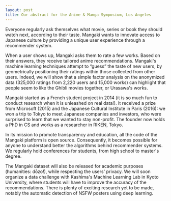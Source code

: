 ```yaml
---
layout: post
title: Our abstract for the Anime & Manga Symposium, Los Angeles
---
```


Everyone regularly ask themselves what movie, series or book they should watch next, according to their taste. Mangaki wants to innovate access to Japanese culture by providing a unique user experience through a recommender system.

When a user shows up, Mangaki asks them to rate a few works. Based on their answers, they receive tailored anime recommendations. Mangaki's machine learning techniques attempt to “guess” the taste of new users, by geometrically positioning their ratings within those collected from other users. Indeed, we will show that a simple factor analysis on the anonymized data (325,000 ratings from 2,220 users and 15,000 works) can highlight that people seem to like the Ghibli movies together, or Urasawa's works.

Mangaki started as a French student project in 2014 (it is so much fun to conduct research when it is unleashed on real data!). It received a prize from Microsoft (2015) and the Japanese Cultural Institute in Paris (2016): we won a trip to Tokyo to meet Japanese companies and investors, who were surprised to learn that we wanted to stay non-profit. The founder now holds a PhD in CS and works as a researcher in RIKEN, Tokyo.

In its mission to promote transparency and education, all the code of the Mangaki platform is open source. Consequently, it becomes possible for anyone to understand better the algorithms behind recommender systems. We regularly hold conferences for students, from high school to master's degree.

The Mangaki dataset will also be released for academic purposes (humanities: dōzo!), while respecting the users' privacy. We will soon organize a data challenge with Kashima's Machine Learning Lab in Kyoto University, where students will have to improve the accuracy of the recommendations. There is plenty of exciting research yet to be made, notably the automatic detection of NSFW posters using deep learning.
